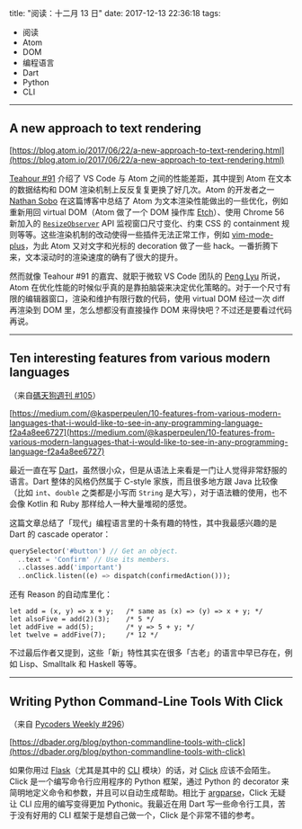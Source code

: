 title: "阅读：十二月 13 日"
date: 2017-12-13 22:36:18
tags:
- 阅读
- Atom
- DOM
- 编程语言
- Dart
- Python
- CLI
---

## A new approach to text rendering

[https://blog.atom.io/2017/06/22/a-new-approach-to-text-rendering.html](https://blog.atom.io/2017/06/22/a-new-approach-to-text-rendering.html)

[Teahour #91](http://teahour.fm/2017/12/12/why-vscode-is-better-than-atom.html) 介绍了 VS Code 与 Atom 之间的性能差距，其中提到 Atom 在文本的数据结构和 DOM 渲染机制上反反复复更换了好几次。Atom 的开发者之一 [Nathan Sobo](https://github.com/nathansobo) 在这篇博客中总结了 Atom 为文本渲染性能做出的一些优化，例如重新用回 virtual DOM（Atom 做了一个 DOM 操作库 [Etch](https://github.com/atom/etch)）、使用 Chrome 56 新加入的 [`ResizeObserver`](https://developers.google.com/web/updates/2016/10/resizeobserver) API 监视窗口尺寸变化、约束 CSS 的 containment 规则等等。这些渲染机制的改动使得一些插件无法正常工作，例如 [vim-mode-plus](https://atom.io/packages/vim-mode-plus)，为此 Atom 又对文字和光标的 decoration 做了一些 hack。一番折腾下来，文本滚动时的渲染速度的确有了很大的提升。

然而就像 Teahour #91 的嘉宾、就职于微软 VS Code 团队的 [Peng Lyu](https://twitter.com/njukidreborn) 所说，Atom 在优化性能的时候似乎真的是靠拍脑袋来决定优化策略的。对于一个尺寸有限的编辑器窗口，渲染和维护有限行数的代码，使用 virtual DOM 经过一次 diff 再渲染到 DOM 里，怎么想都没有直接操作 DOM 来得快吧？不过还是要看过代码再说。

- - -

## Ten interesting features from various modern languages

（来自[碼天狗週刊 #105](https://weekly.codetengu.com/issues/105)）

[https://medium.com/@kasperpeulen/10-features-from-various-modern-languages-that-i-would-like-to-see-in-any-programming-language-f2a4a8ee6727](https://medium.com/@kasperpeulen/10-features-from-various-modern-languages-that-i-would-like-to-see-in-any-programming-language-f2a4a8ee6727)

最近一直在写 [Dart](https://www.dartlang.org/)，虽然很小众，但是从语法上来看是一门让人觉得非常舒服的语言。Dart 整体的风格仍然属于 C-style 家族，而且很多地方跟 Java 比较像（比如 `int`、`double` 之类都是小写而 `String` 是大写），对于语法糖的使用，也不会像 Kotlin 和 Ruby 那样给人一种大量堆砌的感觉。

这篇文章总结了「现代」编程语言里的十条有趣的特性，其中我最感兴趣的是 Dart 的 cascade operator：

```dart
querySelector('#button') // Get an object.
  ..text = 'Confirm' // Use its members.
  ..classes.add('important')
  ..onClick.listen((e) => dispatch(confirmedAction()));
```

还有 Reason 的自动库里化：

```reason
let add = (x, y) => x + y;   /* same as (x) => (y) => x + y; */
let alsoFive = add(2)(3);    /* 5 */
let addFive = add(5);        /* y => 5 + y; */
let twelve = addFive(7);     /* 12 */
```

不过最后作者又提到，这些「新」特性其实在很多「古老」的语言中早已存在，例如 Lisp、Smalltalk 和 Haskell 等等。

- - -

## Writing Python Command-Line Tools With Click

（来自 [Pycoders Weekly #296](http://mailchi.mp/pycoders/pycoders-weekly-issue-263-source-209789)）

[https://dbader.org/blog/python-commandline-tools-with-click](https://dbader.org/blog/python-commandline-tools-with-click)

如果你用过 [Flask](http://flask.pocoo.org/)（尤其是其中的 [CLI](http://flask.pocoo.org/docs/cli/) 模块）的话，对 [Click](http://click.pocoo.org/) 应该不会陌生。Click 是一个编写命令行应用程序的 Python 框架，通过 Python 的 decorator 来简明地定义命令和参数，并且可以自动生成帮助。相比于 [argparse](https://docs.python.org/3/library/argparse.html)，Click 无疑让 CLI 应用的编写变得更加 Pythonic。我最近在用 Dart 写一些命令行工具，苦于没有好用的 CLI 框架于是想自己做一个，Click 是个非常不错的参考。

